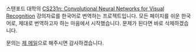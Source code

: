 
스탠포드 대학의 [CS231n: Convolutional Neural Networks for Visual Recognition](http://vision.stanford.edu/teaching/cs231n/) 강의자료를 한국어로 번역하는 프로젝트입니다. 모든 페이지를 쉬운 한국어로, 제대로 번역하고자 하는 마음에서 시작했습니다. 문제가 된다면 바로 삭제하겠습니다. 

문의는 [제 메일](korra0501@gmail.com)으로 해주시면 감사하겠습니다.

